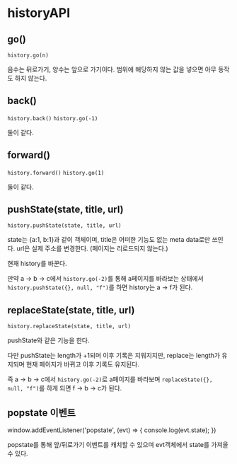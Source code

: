 # historyAPI

## go()

`history.go(n)`

음수는 뒤로가기, 양수는 앞으로 가기이다.
범위에 해당하지 않는 값을 넣으면 아무 동작도 하지 않는다.

## back()

`history.back()`
`history.go(-1)`

둘이 같다.

## forward()

`history.forward()`
`history.go(1)`

둘이 같다.

## pushState(state, title, url)

`history.pushState(state, title, url)`

state는 {a:1, b:1}과 같이 객체이며, title은 어떠한 기능도 없는 meta data로만 쓰인다. url은 실제 주소를 변경한다. (페이지는 리로드되지 않는다.)

현재 history를 바꾼다.

만약 a -> b -> c에서 `history.go(-2)`를 통해 a페이지를 바라보는 상태에서 `history.pushState({}, null, "f")`를 하면 history는 a -> f가 된다.

## replaceState(state, title, url)

`history.replaceState(state, title, url)`

pushState와 같은 기능을 한다.

다만 pushState는 length가 +1되며 이후 기록은 지워지지만, replace는 length가 유지되며 현재 페이지가 바뀌고 이후 기록도 유지된다.

즉 a -> b -> c에서 `history.go(-2)`로 a페이지를 바라보며 `replaceState({}, null, "f")`를 하게 되면 f -> b -> c가 된다.

## popstate 이벤트

window.addEventListener('popstate', (evt) => {
	console.log(evt.state);
})

popstate를 통해 앞/뒤로가기 이벤트를 캐치할 수 있으며 evt객체에서 state를 가져올 수 있다.